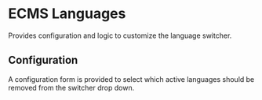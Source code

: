 # ECMS Languages

Provides configuration and logic to customize the language switcher.

## Configuration

A configuration form is provided to select which active languages
should be removed from the switcher drop down.
